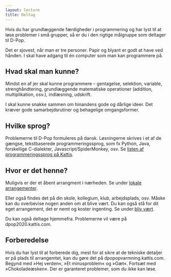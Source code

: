 ```yaml
---
layout: lecture
title: Deltag
---
```


Hvis du har grundlæggende færdigheder i programmering og har lyst til at løse problemer i små grupper, så er du i den rigtige målgruppe som deltager til D-Pop.

Det er sjovest, når man er tre personer.
Papir og blyant er godt at have ved hånden.
I skal have adgang til én computer som man kan programmere på.

## Hvad skal man kunne?

Mindst en af jer skal kunne programmere – gentagelse, selektion, variable, strenghåndtering, grundlæggende matematiske operationer (addition, multiplikation, osv.), indlæsning, udskrift.
  
I skal kunne snakke sammen om hinandens gode og dårlige ideer.
Det kræver gode samarbejdsrutiner og behagelige omgangsformer.

## Hvilke sprog?

Problemerne til D-Pop formuleres på dansk.
Løsningerne skrives i et af de gængse, tekstbaserede programmeringssprog, som fx Python, Java, forskellige C-dialekter, Javascript/SpiderMonkey, osv.
Se [listen af programmeringssprog på Kattis](/https://open.kattis.com/help/).

## Hvor er det henne?

Muligvis er der et åbent arrangment i nærheden.
Se under [lokale arrangementer](/arrangementer/).

Eller også findes det på din skole, kollegium, klub, arbejdsplads, osv. 
Måske kan du overbevise nogen anden om at blive vært.
Du kan også stå for dit eget arrangement, det er nemt og koster ingenting. Se under [bliv vært](/vaert/).

Du kan også deltage hjemmefra. Problemerne vil være på dpop2020.kattis.com. 

## Forberedelse

Hvis du har lyst til at forberede dig, mest for at sikre at de tekniske detaljer er på plads til arrangemtet, kan du gøre det på dpopopvarmning.kattis.com.
Begynd med »Hej verden«, »Et minusproblem« og »Gæt«.
Fortsæt med »Chokoladeæsken«.
Der er garanteret problemer, som du ikke kan løse.
